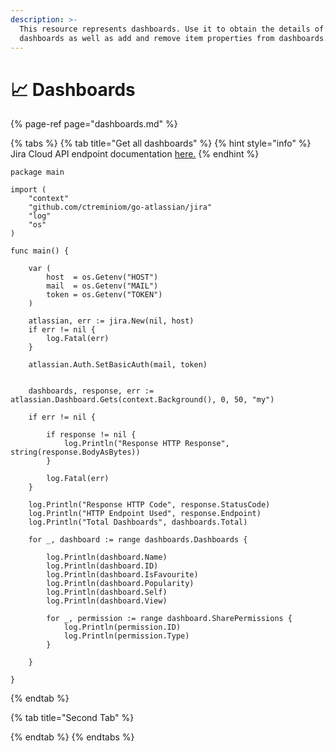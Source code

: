 ```yaml
---
description: >-
  This resource represents dashboards. Use it to obtain the details of
  dashboards as well as add and remove item properties from dashboards.
---
```


# 📈 Dashboards

{% page-ref page="dashboards.md" %}

{% tabs %}
{% tab title="Get all dashboards" %}
{% hint style="info" %}
Jira Cloud API endpoint documentation [here.](https://developer.atlassian.com/cloud/jira/platform/rest/v3/api-group-dashboards/#api-group-dashboards)
{% endhint %}

```text
package main

import (
	"context"
	"github.com/ctreminiom/go-atlassian/jira"
	"log"
	"os"
)

func main() {

	var (
		host  = os.Getenv("HOST")
		mail  = os.Getenv("MAIL")
		token = os.Getenv("TOKEN")
	)

	atlassian, err := jira.New(nil, host)
	if err != nil {
		log.Fatal(err)
	}

	atlassian.Auth.SetBasicAuth(mail, token)


	dashboards, response, err := atlassian.Dashboard.Gets(context.Background(), 0, 50, "my")

	if err != nil {

		if response != nil {
			log.Println("Response HTTP Response", string(response.BodyAsBytes))
		}

		log.Fatal(err)
	}

	log.Println("Response HTTP Code", response.StatusCode)
	log.Println("HTTP Endpoint Used", response.Endpoint)
	log.Println("Total Dashboards", dashboards.Total)

	for _, dashboard := range dashboards.Dashboards {

		log.Println(dashboard.Name)
		log.Println(dashboard.ID)
		log.Println(dashboard.IsFavourite)
		log.Println(dashboard.Popularity)
		log.Println(dashboard.Self)
		log.Println(dashboard.View)

		for _, permission := range dashboard.SharePermissions {
			log.Println(permission.ID)
			log.Println(permission.Type)
		}

	}

}

```
{% endtab %}

{% tab title="Second Tab" %}

{% endtab %}
{% endtabs %}


